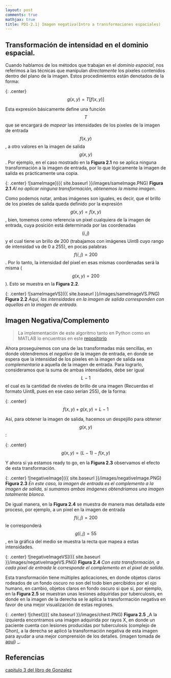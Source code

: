 ```yaml
---
layout: post
comments: true
mathjax: true
title: PDI-2.1| Imagen negativa(Intro a transformaciones espaciales)
---
```


## Transformación de intensidad en el dominio espacial.

Cuando hablamos de los métodos que trabajan en el _dominio espacial_, nos referimos a las técnicas que manipulan _directamente_ los pixeles contenidos dentro del plano de la imagen. Estos procedimientos están denotados de la forma:

{: .center}
$$g(x, y) = T[f(x, y)]$$

Esta expresión básicamente define una función $$T$$ que se encargará de _mapear_ las intensidades de los pixeles de la imagen de entrada $$f(x, y)$$, a otro valores en la imagen de salida $$g(x, y)$$. Por ejemplo, en el caso mostrado en la __Figura 2.1__ no se aplica ninguna transformación a la imagen de entrada, por lo que lógicamente la imagen de salida es prácticamente una copia.

{: .center}
![sameImage]({{ site.baseurl }}/images/sameImage.PNG)
 __Figura 2.1__ _Al no aplicar ninguna transformación, obtenemos la misma imagen_.

Como podemos notar, ambas imágenes son iguales, es decir, que el brillo de los pixeles de salida queda definido por la expresión $$g(x,y) = f(x, y)$$, bien, tomemos como referencia un pixel cualquiera de la imagen de entrada, cuya posición está determinada por las coordenadas $$(i, j)$$ y el cual tiene un brillo de 200 (trabajamos con imágenes Uint8 cuyo rango de intensidad va de 0 a 255), en pocas palabras $$f(i, j) = 200$$. Por lo tanto, la intensidad del pixel en esas mismas coordenadas será la misma ($$g(x, y) = 200$$). Esto se muestra en la __Figura 2.2__.

{: .center}
![sameImageVS]({{ site.baseurl }}/images/sameImageVS.PNG)
 __Figura 2.2__ _Aquí, las intensidades en la imagen de salida corresponden con aquellas en la imagen de entrada_.


## Imagen Negativa/Complemento

> La implementación de este algoritmo tanto en Python como en MATLAB lo encuentras en este [repositorio](https://github.com/BryanMed/Procesamiento-de-imagen/tree/master/2.1%20imagen%20negativa)

Ahora proseguiremos con una de las transformadas más sencillas, en donde obtendremos el _negativo_ de la imagen de entrada, en donde se espera que la intensidad de los pixeles en la imagen de salida sea _complementaria_ a aquella de la imagen de entrada. Para lograrlo, consideramos que la suma de ambas intensidades, debe ser igual $$L-1$$ el cual es la cantidad de niveles de brillo de una imagen (Recuerdas el formato Uint8, pues en ese caso serían 255), de la forma:

{: .center}
$$f(x, y) + g(x, y) = L-1$$

Así, para obtener la imagen de salida, hacemos un despejillo para obtener $$g(x, y)$$:

{: .center}
$$g(x, y) = (L-1) - f(x, y)$$

Y ahora si ya estamos ready to go, en la __Figura 2.3__ observamos el efecto de esta transformación.

{: .center}
![negativeImage]({{ site.baseurl }}/images/negativeImage.PNG)
 __Figura 2.3__ _En este caso, la imagen de entrada es el complemento a la imagen de salida, si sumamos ambas imágenes obtendriamos una imagen totalmente blanca_.
 
 De igual manera, en la __Figura 2.4__ se muestra de manera mas detallada este proceso, por ejemplo, a un pixel en la imagen de entrada $$f(i, j) = 200$$ le corresponderá $$g(i, j) = 55$$, en la gráfica del medio se muestra la recta que mapea a estas intensidades. 
 
 {: .center}
![negativeImageVS]({{ site.baseurl }}/images/negativeImageVS.PNG)
 __Figura 2.4__ _Con esta transformación, a cada pixel de entrada le corresponde el complemento en el pixel de salida_.
 
 Esta transformación tiene múltiples aplicaciones, en donde objetos claros rodeados de un fondo oscuro no son del todo bien percibidos por el ojo humano, en cambio, objetos claros en fondo oscuro si que si, por ejemplo, en la __Figura 2.5__ se muestran unas lesiones adquiridas por tuberculosis, en donde en la imagen de la derecha se le aplica la transformación negativa en favor de una mejor visualización de estas regiones.
 
 {: .center}
![chest]({{ site.baseurl }}/images/chest.PNG)
 __Figura 2.5__ _A la izquierda encontramos una imagen adquirida por rayos X, en donde un paciente cuenta con lesiones producidas por tuberculosis (complejo de Ghon), a la derecha se aplicó la transformación negativa de esta imagen para ayudar a una mejor comprensión de los detalles.  (imagen tomada de [aqui](https://en.wikipedia.org/wiki/Tuberculosis_radiology#/media/File:Chest_x-ray_of_Ghon%27s_complex_of_active_tuberculosis.jpg)) _.
 
 ## Referencias
 
 [capitulo 3 del libro de Gonzalez](https://www.amazon.com/Digital-Image-Processing-Rafael-Gonzalez/dp/0133356728)
 
 
 
